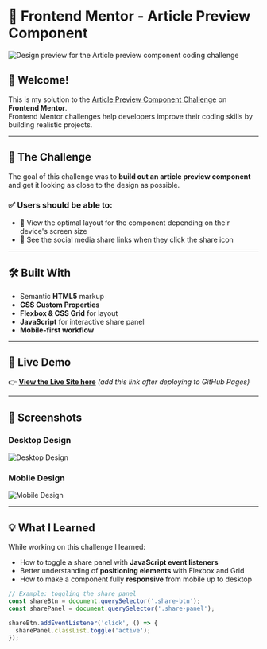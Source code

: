 # 📄 Frontend Mentor - Article Preview Component

![Design preview for the Article preview component coding challenge](./design/desktop-preview.jpg)

## 👋 Welcome!

This is my solution to the [Article Preview Component Challenge](https://www.frontendmentor.io/challenges/article-preview-component-dYBN_pYFT) on **Frontend Mentor**.  
Frontend Mentor challenges help developers improve their coding skills by building realistic projects.

---

## 🎯 The Challenge

The goal of this challenge was to **build out an article preview component** and get it looking as close to the design as possible.

### ✅ Users should be able to:
- 📱 View the optimal layout for the component depending on their device's screen size  
- 🔗 See the social media share links when they click the share icon  

---

## 🛠 **Built With**
- Semantic **HTML5** markup  
- **CSS Custom Properties**  
- **Flexbox & CSS Grid** for layout  
- **JavaScript** for interactive share panel  
- **Mobile-first workflow**

---

## 🚀 **Live Demo**
👉 [**View the Live Site here**](https://omarAbubakrWd.github.io/article-preview-component) *(add this link after deploying to GitHub Pages)*  

---

## 📸 **Screenshots**

### Desktop Design
![Desktop Design](./design/desktop-preview.jpg)

### Mobile Design
![Mobile Design](./design/mobile-design.jpg)

---

## 💡 **What I Learned**
While working on this challenge I learned:
- How to toggle a share panel with **JavaScript event listeners**  
- Better understanding of **positioning elements** with Flexbox and Grid  
- How to make a component fully **responsive** from mobile up to desktop  

```js
// Example: toggling the share panel
const shareBtn = document.querySelector('.share-btn');
const sharePanel = document.querySelector('.share-panel');

shareBtn.addEventListener('click', () => {
  sharePanel.classList.toggle('active');
});
